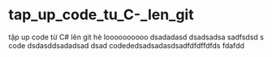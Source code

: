 # tap_up_code_tu_C-_len_git
tập up code từ C# lên git
hè loooooooooo
dsadadasd
dsadsadsa sadfsdsd s
code  dsdasddsadadsad  dsad
codededsadsadasdsadfdfdffdfds
fdafdd